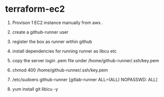 # terraform-ec2


1. Provison 1 EC2 instance manually from aws .
2. create a github-runner user 

3. register the box as runner within github
4. install dependencies for running runner as libcu etc

5. copy the server login .pem file under /home/github-runner/.ssh/key.pem
6. chmod 400 /home/github-runner/.ssh/key.pem
7. /etc/sudoers github-runner [gitlab-runner   ALL=(ALL)       NOPASSWD: ALL]
8. yum install git  libicu -y
